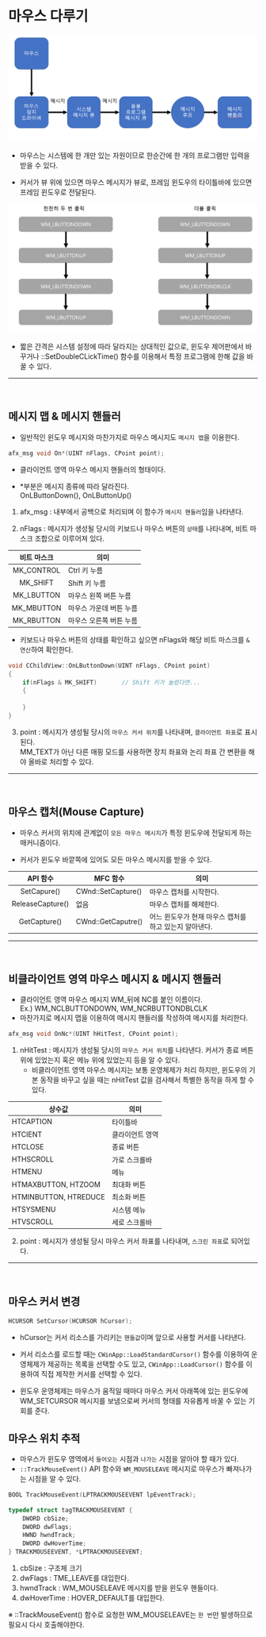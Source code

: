 # 마우스 다루기

![마우스_메시지_처리](./img/마우스_메시지_처리.png)
- 마우스는 시스템에 한 개만 있는 자원이므로 한순간에 한 개의 프로그램만 입력을 받을 수 있다.

- 커서가 뷰 위에 있으면 마우스 메시지가 뷰로, 프레임 윈도우의 타이틀바에 있으면 프레임 윈도우로 전달된다.

![더블클릭_메시지_발생](./img/더블클릭_메시지_발생.PNG)
- 짧은 간격은 시스템 설정에 따라 달라지는 상대적인 값으로, 윈도우 제어판에서 바꾸거나 ::SetDoubleCLickTime() 함수를 이용해서 특정 프로그램에 한해 값을 바꿀 수 있다.
-------------------------
<br>


## 메시지 맵 & 메시지 핸들러
- 일반적인 윈도우 메시지와 마찬가지로 마우스 메시지도 `메시지 맵`을 이용한다.

```c++
afx_msg void On*(UINT nFlags, CPoint point);
```
- 클라이언트 영역 마우스 메시지 핸들러의 형태이다.

- *부분은 메시지 종류에 따라 달라진다.<br>OnLButtonDown(), OnLButtonUp()

1. afx_msg : 내부에서 공백으로 처리되며 이 함수가 `메시지 핸들러`임을 나타낸다.

2.  nFlags : 메시지가 생성될 당시의 키보드나 마우스 버튼의 `상태`를 나타내며, 비트 마스크 조합으로 이루어져 있다.

| <center> 비트 마스크 </center> | <center> 의미 </center> |
|:--------:|:--------|
| MK_CONTROL | Ctrl 키 누름 |
| MK_SHIFT | Shift 키 누름 |
| MK_LBUTTON | 마우스 왼쪽 버튼 누름 |
| MK_MBUTTON | 마우스 가운데 버튼 누름 |
| MK_RBUTTON | 마우스 오른쪽 버튼 누름 |

- 키보드나 마우스 버튼의 상태를 확인하고 싶으면 nFlags와 해당 비트 마스크를 `& 연산`하여 확인한다.
```C++
void CChildView::OnLButtonDown(UINT nFlags, CPoint point)
{
    if(nFlags & MK_SHIFT)       // Shift 키가 눌렸다면...
    {

    }
}
```
3. point : 메시지가 생성될 당시의 `마우스 커서 위치`를 나타내며, `클라이언트 좌표`로 표시된다.<br> MM_TEXT가 아닌 다른 매핑 모드를 사용하면 장치 좌표와 논리 좌표 간 변환을 해야 올바로 처리할 수 있다.

-------------------
<br>

## 마우스 캡처(Mouse Capture)
- 마우스 커서의 위치에 관계없이 `모든 마우스 메시지`가 특정 윈도우에 전달되게 하는 매커니즘이다.

- 커서가 윈도우 바깥쪽에 있어도 모든 마우스 메시지를 받을 수 있다.

| <center> API 함수 </center> | <center> MFC 함수 </center> | <center> 의미 |
|:--------:|:--------|:-------|
| SetCapure() | CWnd::SetCapture() | 마우스 캡처를 시작한다. |
| ReleaseCapture() | 없음 | 마우스 캡처를 해제한다. |
| GetCapture() | CWnd::GetCaputre() | 어느 윈도우가 현재 마우스 캡처를 하고 있는지 알아낸다. |


---------------------
<br>

## 비클라이언트 영역 마우스 메시지 & 메시지 핸들러
- 클라이언트 영역 마우스 메시지 WM_뒤에 NC를 붙인 이름이다.<br>Ex.) WM_NCLBUTTONDOWN, WM_NCRBUTTONDBLCLK
- 마찬가지로 메시지 맵을 이용하여 메시지 핸들러를 작성하여 메시지를 처리한다.

```C++
afx_msg void OnNc*(UINT hHitTest, CPoint point);
```
1. nHitTest : 메시지가 생성될 당시의 `마우스 커서 위치`를 나타낸다. 커서가 종료 버튼 위에 있었는지 혹은 메뉴 위에 있었는지 등을 알 수 있다.
    - 비클라이언트 영역 마우스 메시지는 보통 운영체제가 처리 하지만, 윈도우의 기본 동작을 바꾸고 싶을 때는 nHitTest 값을 검사해서 특별한 동작을 하게 할 수 있다.


| <center> 상수값 </center> | <center> 의미 </center> |
|:--------|:--------|
| HTCAPTION | 타이틀바 |
| HTCIENT | 클라이언트 영역 |
| HTCLOSE | 종료 버튼 |
| HTHSCROLL | 가로 스크롤바 |
| HTMENU | 메뉴 |
| HTMAXBUTTON, HTZOOM | 최대화 버튼 |
| HTMINBUTTON, HTREDUCE | 최소화 버튼 |
| HTSYSMENU | 시스템 메뉴 |
| HTVSCROLL | 세로 스크롤바 |

2. point : 메시지가 생성될 당시 마우스 커서 좌표를 나타내며, `스크린 좌표`로 되어있다. 

------------
<br>

## 마우스 커서 변경
```C++
HCURSOR SetCursor(HCURSOR hCursor);
```
- hCursor는 커서 리소스를 가리키는 `핸들값`이며 앞으로 사용할 커서를 나타낸다. 

- 커서 리소스를 로드할 때는 `CWinApp::LoadStandardCursor()` 함수를 이용하여 운영체제가 제공하는 목록을 선택할 수도 있고, `CWinApp::LoadCursor()` 함수를 이용하여 직접 제작한 커서를 선택할 수 있다.

- 윈도우 운영체제는 마우스가 움직일 때마다 마우스 커서 아래쪽에 있는 윈도우에 WM_SETCURSOR 메시지를 보냄으로써 커서의 형태를 자유롭게 바꿀 수 있는 기회를 준다.


## 마우스 위치 추적
- 마우스가 윈도우 영역에서 `들어오는` 시점과 `나가는` 시점을 알아야 할 때가 있다.
- `::TrackMouseEvent()` API 함수와 `WM_MOUSELEAVE` 메시지로 마우스가 빠져나가는 시점을 알 수 있다.

```C++
BOOL TrackMouseEvent(LPTRACKMOUSEEVENT lpEventTrack);
```

```C++
typedef struct tagTRACKMOUSEEVENT {
    DWORD cbSize;
    DWORD dwFlags;
    HWND hwndTrack;
    DWORD dwHoverTime;
} TRACKMOUSEEVENT, *LPTRACKMOUSEEVENT;
```
1. cbSize : 구조체 크기
2. dwFlags : TME_LEAVE를 대입한다.
3. hwndTrack : WM_MOUSELEAVE 메시지를 받을 윈도우 핸들이다.
4. dwHoverTime : HOVER_DEFAULT를 대입한다.

※ ::TrackMouseEvent() 함수로 요청한 WM_MOUSELEAVE는 `한 번`만 발생하므로 필요시 다시 호출해야한다.